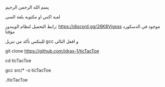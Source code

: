 بِسم الله الرحمن الرحيم 

لعبة اكس او مكتوبة بلغة السي

رابط التحميل لنظام الويندوز: https://discord.gg/26K8Vjgsss
موجود في الدسكورد مؤقتا 


للينكس تأكد من تنزيل gcc و افعل التالي 

git clone https://github.com/idrax-1/ticTacToe

cd ticTacToe

gcc src/* -o ticTacToe

./ticTacToe

